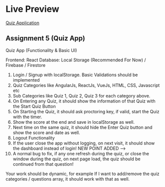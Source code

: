 # Live Preview
[Quiz Application](https://myreact-quiz-app.firebaseapp.com/)

## Assignment 5 (Quiz App)

Quiz App (Functionality & Basic UI)

Frontend: React
Database: Local Storage (Recommended For Now) / Firebase / Firestore

1) Login / Signup with localStorage. Basic Validations should be implemented
2) Quiz Categories like AngularJs, ReactJs, VueJs, HTML, CSS, Javascript etc
3) Sub Categories like Quiz 1, Quiz 2, Quiz 3 for each category above.
4) On Entering any Quiz, it should show the information of that Quiz with the Start Quiz Button
5) On Starting the Quiz, it should ask proctoring key, if valid, start the Quiz with the timer.
6) Show the score at the end and save in localStorage as well. 
7) Next time on the same quiz, it should hide the Enter Quiz button and show the score and date as well.
8) Logout Functionality
9) If the user close the app without logging, on next visit, it should show the dashboard instead of login!
NEW POINT ADDED -->
10) A normal bug to fix, if any one refresh during the quiz, or close the window during the quiz, 
on next page load, the quiz should be continued from that question!

Your work should be dynamic, for example If I want to add/remove the quiz categories / questions array, it should work with that as well.
